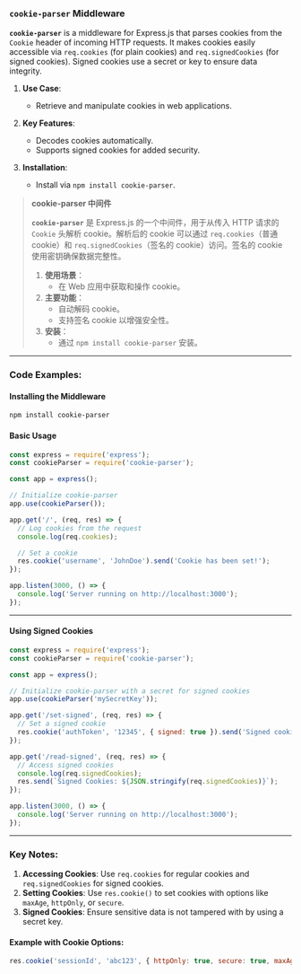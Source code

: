 ### `cookie-parser` Middleware  

**`cookie-parser`** is a middleware for Express.js that parses cookies from the `Cookie` header of incoming HTTP requests. It makes cookies easily accessible via `req.cookies` (for plain cookies) and `req.signedCookies` (for signed cookies). Signed cookies use a secret or key to ensure data integrity.  

1. **Use Case**:  
   - Retrieve and manipulate cookies in web applications.  

2. **Key Features**:  
   - Decodes cookies automatically.  
   - Supports signed cookies for added security.  

3. **Installation**:  
   - Install via `npm install cookie-parser`.  

> **cookie-parser 中间件**  
>
> <audio src="..\..\mp3\`cookie-parser`.mp3"></audio>
>
> **`cookie-parser`** 是 Express.js 的一个中间件，用于从传入 HTTP 请求的 `Cookie` 头解析 cookie。解析后的 cookie 可以通过 `req.cookies`（普通 cookie）和 `req.signedCookies`（签名的 cookie）访问。签名的 cookie 使用密钥确保数据完整性。  
>
> 1. **使用场景**：  
>    - 在 Web 应用中获取和操作 cookie。  
> 2. **主要功能**：  
>    - 自动解码 cookie。  
>    - 支持签名 cookie 以增强安全性。  
> 3. **安装**：  
>    - 通过 `npm install cookie-parser` 安装。  

---

### Code Examples:

#### **Installing the Middleware**
```bash
npm install cookie-parser
```

#### **Basic Usage**

<audio src="..\..\mp3\这段代码展示了如何使用 `co.mp3"></audio>

```javascript
const express = require('express');
const cookieParser = require('cookie-parser');

const app = express();

// Initialize cookie-parser
app.use(cookieParser());

app.get('/', (req, res) => {
  // Log cookies from the request
  console.log(req.cookies);

  // Set a cookie
  res.cookie('username', 'JohnDoe').send('Cookie has been set!');
});

app.listen(3000, () => {
  console.log('Server running on http://localhost:3000');
});
```

---

#### **Using Signed Cookies**

<audio src="..\..\mp3\这段代码展示了如何使用 `co (1).mp3"></audio>

```javascript
const express = require('express');
const cookieParser = require('cookie-parser');

const app = express();

// Initialize cookie-parser with a secret for signed cookies
app.use(cookieParser('mySecretKey'));

app.get('/set-signed', (req, res) => {
  // Set a signed cookie
  res.cookie('authToken', '12345', { signed: true }).send('Signed cookie set!');
});

app.get('/read-signed', (req, res) => {
  // Access signed cookies
  console.log(req.signedCookies);
  res.send(`Signed Cookies: ${JSON.stringify(req.signedCookies)}`);
});

app.listen(3000, () => {
  console.log('Server running on http://localhost:3000');
});
```

---

### Key Notes:  
1. **Accessing Cookies**: Use `req.cookies` for regular cookies and `req.signedCookies` for signed cookies.  
2. **Setting Cookies**: Use `res.cookie()` to set cookies with options like `maxAge`, `httpOnly`, or `secure`.  
3. **Signed Cookies**: Ensure sensitive data is not tampered with by using a secret key.  

#### Example with Cookie Options:
```javascript
res.cookie('sessionId', 'abc123', { httpOnly: true, secure: true, maxAge: 3600000 });
```